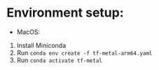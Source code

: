 # Environment setup:

- MacOS:

1. Install Miniconda
2. Run `conda env create -f tf-metal-arm64.yaml`
3. Run `conda activate tf-metal`
